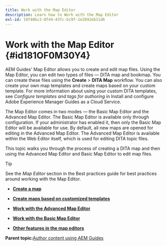 ```yaml
---
title: Work with the Map Editor
description: Learn how to Work with the Map Editor
exl-id: 19f40bc2-0f44-43fc-bc9f-1e2692eb11d6
---
```

# Work with the Map Editor {#id181OF0M30Y4}

AEM Guides' Map Editor allows you to create and edit map files. Using the Map Editor, you can edit two types of files — DITA map and bookmap. You can create these files using the **Create** \> **DITA Map** workflow. You can also create your own map templates and create maps based on your custom template. For more information about using your custom DITA templates, see *Configure templates and tags for authoring* in Install and configure Adobe Experience Manager Guides as a Cloud Service.

The Map Editor comes in two modes — the Basic Map Editor and the Advanced Map Editor. The Basic Map Editor is available only through configuration. If your administrator has enabled it, then only the Basic Map Editor will be available for use. By default, all new maps are opened for editing in the Advanced Map Editor. The Advanced Map Editor is available within the Web Editor itself, which is used for editing DITA topic files.

This topic walks you through the process of creating a DITA map and then using the Advanced Map Editor and Basic Map Editor to edit map files.

>[!TIP]
>
> See the *Map Editor* section in the Best practices guide for best practices around working with the Map Editor.

-   **[Create a map](map-editor-create-map.md)**  

-   **[Create maps based on customized templates](create-maps-customized-templates.md)**  

-   **[Work with the Advanced Map Editor](map-editor-advanced-map-editor.md)**  

-   **[Work with the Basic Map Editor](map-editor-basic-map-editor.md)**  

-   **[Other features in the map editors](map-editor-other-features.md)**  


**Parent topic:**[Author content using AEM Guides](authoring-content-xml-doc.md)
